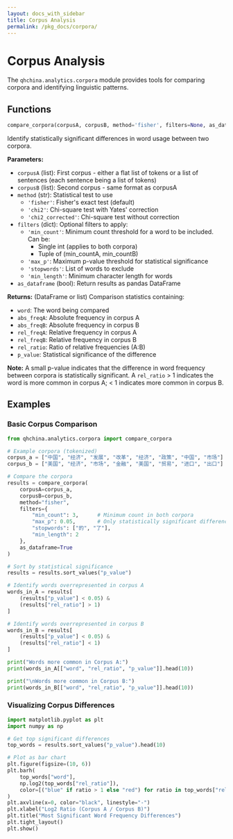 ```yaml
---
layout: docs_with_sidebar
title: Corpus Analysis
permalink: /pkg_docs/corpora/
---
```


# Corpus Analysis

The `qhchina.analytics.corpora` module provides tools for comparing corpora and identifying linguistic patterns.

## Functions

```python
compare_corpora(corpusA, corpusB, method='fisher', filters=None, as_dataframe=True)
```

Identify statistically significant differences in word usage between two corpora.

**Parameters:**
- `corpusA` (list): First corpus - either a flat list of tokens or a list of sentences (each sentence being a list of tokens)
- `corpusB` (list): Second corpus - same format as corpusA
- `method` (str): Statistical test to use
  - `'fisher'`: Fisher's exact test (default)
  - `'chi2'`: Chi-square test with Yates' correction
  - `'chi2_corrected'`: Chi-square test without correction
- `filters` (dict): Optional filters to apply:
  - `'min_count'`: Minimum count threshold for a word to be included. Can be:
    - Single int (applies to both corpora)
    - Tuple of (min_countA, min_countB)
  - `'max_p'`: Maximum p-value threshold for statistical significance
  - `'stopwords'`: List of words to exclude
  - `'min_length'`: Minimum character length for words
- `as_dataframe` (bool): Return results as pandas DataFrame

**Returns:** (DataFrame or list) Comparison statistics containing:
- `word`: The word being compared
- `abs_freqA`: Absolute frequency in corpus A
- `abs_freqB`: Absolute frequency in corpus B
- `rel_freqA`: Relative frequency in corpus A
- `rel_freqB`: Relative frequency in corpus B
- `rel_ratio`: Ratio of relative frequencies (A:B)
- `p_value`: Statistical significance of the difference

**Note:** A small p-value indicates that the difference in word frequency between corpora is statistically significant. A `rel_ratio` > 1 indicates the word is more common in corpus A; < 1 indicates more common in corpus B.

## Examples

### Basic Corpus Comparison

```python
from qhchina.analytics.corpora import compare_corpora

# Example corpora (tokenized)
corpus_a = ["中国", "经济", "发展", "改革", "经济", "政策", "中国", "市场"]
corpus_b = ["美国", "经济", "市场", "金融", "美国", "贸易", "进口", "出口"]

# Compare the corpora
results = compare_corpora(
    corpusA=corpus_a,
    corpusB=corpus_b,
    method="fisher",
    filters={
        "min_count": 3,      # Minimum count in both corpora
        "max_p": 0.05,       # Only statistically significant differences
        "stopwords": ["的", "了"],
        "min_length": 2
    },
    as_dataframe=True
)

# Sort by statistical significance
results = results.sort_values("p_value")

# Identify words overrepresented in corpus A
words_in_A = results[
    (results["p_value"] < 0.05) & 
    (results["rel_ratio"] > 1)
]

# Identify words overrepresented in corpus B
words_in_B = results[
    (results["p_value"] < 0.05) & 
    (results["rel_ratio"] < 1)
]

print("Words more common in Corpus A:")
print(words_in_A[["word", "rel_ratio", "p_value"]].head(10))

print("\nWords more common in Corpus B:")
print(words_in_B[["word", "rel_ratio", "p_value"]].head(10))
```

### Visualizing Corpus Differences

```python
import matplotlib.pyplot as plt
import numpy as np

# Get top significant differences
top_words = results.sort_values("p_value").head(10)

# Plot as bar chart
plt.figure(figsize=(10, 6))
plt.barh(
    top_words["word"],
    np.log2(top_words["rel_ratio"]),
    color=[("blue" if ratio > 1 else "red") for ratio in top_words["rel_ratio"]]
)
plt.axvline(x=0, color="black", linestyle="-")
plt.xlabel("Log2 Ratio (Corpus A / Corpus B)")
plt.title("Most Significant Word Frequency Differences")
plt.tight_layout()
plt.show()
```
